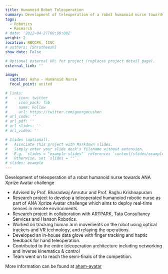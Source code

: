 ```yaml
---
title: Humanoid Robot Teleoperation
summary: Development of teleoperation of a robot humanoid nurse towards ANA Xprize Avatar challenge.
tags:
  - Robotics
  - Research
# date: '2022-04-27T00:00:00Z'
weight: 2
location: RBCCPS, IISC
# authors: [Shrutheesh]
show_date: False

# Optional external URL for project (replaces project detail page).
external_link: ''

image:
  caption: Asha - Humanoid Nurse
  focal_point: united

# links:
#   - icon: twitter
#     icon_pack: fab
#     name: Follow
#     url: https://twitter.com/georgecushen
# url_code: ''
# url_pdf: ''
# url_slides: ''
# url_video: ''

# Slides (optional).
#   Associate this project with Markdown slides.
#   Simply enter your slide deck's filename without extension.
#   E.g. `slides = "example-slides"` references `content/slides/example-slides.md`.
#   Otherwise, set `slides = ""`.
# slides: example
---
```


Development of teleoperation of a robot humanoid nurse towards ANA Xprize Avatar challenge

- Advised by Prof. Bharadwaj Amrutur and Prof. Raghu Krishnapuram
- Research project to develop a teleoperated humanoiod robotic nurse as part of ANA Xprize Avatar challenge which aims to deploy real-time senses in remote environments.
- Research project in collaboration with ARTPARK, Tata Consultancy Services and Hanson Robotics.
- Worked on tracking human arm movements on the robot using optical trackers and VR technology, and relaying the operations.
- Developed an in-house data glove with finger tracking and haptic feedback for hand teleoperation.
- Contributed to the entire teleoperation architecture including networking and inverse kinematics \& control
- Team went on to reach the semi-finals of the competition.

More information can be found at [aham-avatar]("https://aham-avatar.org/")